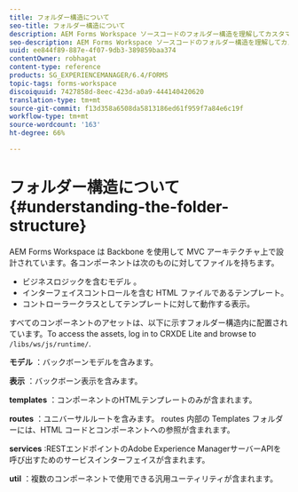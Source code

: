 ```yaml
---
title: フォルダー構造について
seo-title: フォルダー構造について
description: AEM Forms Workspace ソースコードのフォルダー構造を理解してカスタマイズする方法。
seo-description: AEM Forms Workspace ソースコードのフォルダー構造を理解してカスタマイズする方法。
uuid: ee844f89-887e-4f07-9db3-389859baa374
contentOwner: robhagat
content-type: reference
products: SG_EXPERIENCEMANAGER/6.4/FORMS
topic-tags: forms-workspace
discoiquuid: 7427858d-8eec-423d-a0a9-444140420620
translation-type: tm+mt
source-git-commit: f13d358a6508da5813186ed61f959f7a84e6c19f
workflow-type: tm+mt
source-wordcount: '163'
ht-degree: 66%

---
```



# フォルダー構造について {#understanding-the-folder-structure}

AEM Forms Workspace は Backbone を使用して MVC アーキテクチャ上で設計されています。各コンポーネントは次のものに対してファイルを持ちます。

* ビジネスロジックを含むモデル 。
* インターフェイスコントロールを含む HTML ファイルであるテンプレート。
* コントローラークラスとしてテンプレートに対して動作する表示。

すべてのコンポーネントのアセットは、以下に示すフォルダー構造内に配置されています。To access the assets, log in to CRXDE Lite and browse to `/libs/ws/js/runtime/`.

**モデル** ：バックボーンモデルを含みます。

**表示** ：バックボーン表示を含みます。

**templates** ：コンポーネントのHTMLテンプレートのみが含まれます。

**routes** ：ユニバーサルルートを含みます。 routes 内部の Templates フォルダーには、HTML コードとコンポーネントへの参照が含まれます。

**services** :RESTエンドポイントのAdobe Experience ManagerサーバーAPIを呼び出すためのサービスインターフェイスが含まれます。

**util** ：複数のコンポーネントで使用できる汎用ユーティリティが含まれます。

